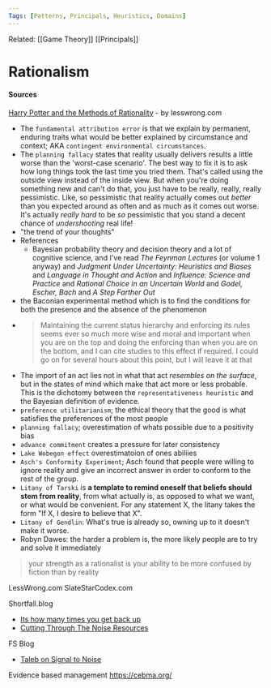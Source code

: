 ```yaml
---
Tags: [Patterns, Principals, Heuristics, Domains]
---
```

Related: [[Game Theory]] [[Principals]] 
# Rationalism

#### Sources
[Harry Potter and the Methods of Rationality](http://www.hpmor.com/chapter/4) - by lesswrong.com
- The `fundamental attribution error` is that we explain by permanent, enduring traits what would be better explained by circumstance and context; AKA `contingent environmental circumstances`.
- The `planning fallacy` states that reality usually delivers results a little worse than the 'worst-case scenario'. The best way to fix it is to ask how long things took the last time you tried them. That's called using the outside view instead of the inside view. But when you're doing something new and can't do that, you just have to be really, really, really pessimistic. Like, so pessimistic that reality actually comes out _better_ than you expected around as often and as much as it comes out worse. It's actually _really hard_ to be _so_ pessimistic that you stand a decent chance of _undershooting_ real life!
- "the trend of your thoughts"
- References
	- Bayesian probability theory and decision theory and a lot of cognitive science, and I've read _The Feynman Lectures_ (or volume 1 anyway) and _Judgment Under Uncertainty: Heuristics and Biases_ and _Language in Thought and Action_ and _Influence: Science and Practice_ and _Rational Choice in an Uncertain World_ and _Godel, Escher, Bach_ and _A Step Farther Out_
- the Baconian experimental method which is to find the conditions for both the presence and the absence of the phenomenon
- > Maintaining the current status hierarchy and enforcing its rules seems ever so much more wise and moral and important when you are on the top and doing the enforcing than when you are on the bottom, and I can cite studies to this effect if required. I could go on for several hours about this point, but I will leave it at that
- The import of an act lies not in what that act _resembles on the surface_, but in the states of mind which make that act more or less probable. This is the dichotomy between the `representativeness heuristic` and the Bayesian definition of evidence.
- `preference utilitarianism`; the ethical theory that the good is what satisfies the preferences of the most people
- `planning fallacy`; overestimation of whats possible due to a positivity bias
- `advance commitment` creates a pressure for later consistency
- `Lake Wobegon effect` overestimatoion of ones abiliies
- `Asch's Conformity Experiment`; Asch found that people were willing to ignore reality and give an incorrect answer in order to conform to the rest of the group.
- `Litany of Tarski` is **a template to remind oneself that beliefs should stem from reality**, from what actually is, as opposed to what we want, or what would be convenient. For any statement X, the litany takes the form "If X, I desire to believe that X".
- `Litany of Gendlin`: What's true is already so, owning up to it doesn't make it worse.
- Robyn Dawes: the harder a problem is, the more likely people are to try and solve it immediately

> your strength as a rationalist is your ability to be more confused by fiction than by reality


LessWrong.com
SlateStarCodex.com

Shortfall.blog
- [Its how many times you get back up](https://shortfall.blog/its-not-how-many-times-they-knock-you-down-that-counts-it-s-how-many-times-you-get-back-up-ba9eb5090ddc)
- [Cutting Through The Noise Resources](https://cuttingthroughthenoise.net/resources)

FS Blog
- [Taleb on Signal to Noise](https://fs.blog/noise-and-signal-nassim-taleb/)

Evidence based management
https://cebma.org/


